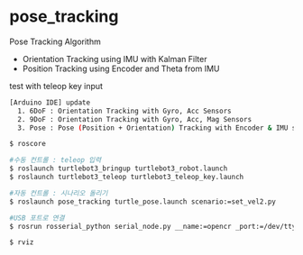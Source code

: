 # pose_tracking

Pose Tracking Algorithm

- Orientation Tracking using IMU with Kalman Filter
- Position Tracking using Encoder and Theta from IMU

test with teleop key input


```bash
[Arduino IDE] update
  1. 6DoF : Orientation Tracking with Gyro, Acc Sensors
  2. 9DoF : Orientation Tracking with Gyro, Acc, Mag Sensors
  3. Pose : Pose (Position + Orientation) Tracking with Encoder & IMU sensor fusion
```

```bash
$ roscore
```

```bash
#수동 컨트롤 : teleop 입력
$ roslaunch turtlebot3_bringup turtlebot3_robot.launch
$ roslaunch turtlebot3_teleop turtlebot3_teleop_key.launch

#자동 컨트롤 : 시나리오 돌리기
$ roslaunch pose_tracking turtle_pose.launch scenario:=set_vel2.py

#USB 포트로 연결
$ rosrun rosserial_python serial_node.py __name:=opencr _port:=/dev/ttyACM0 _baud:=115200
```

```bash
$ rviz
```
